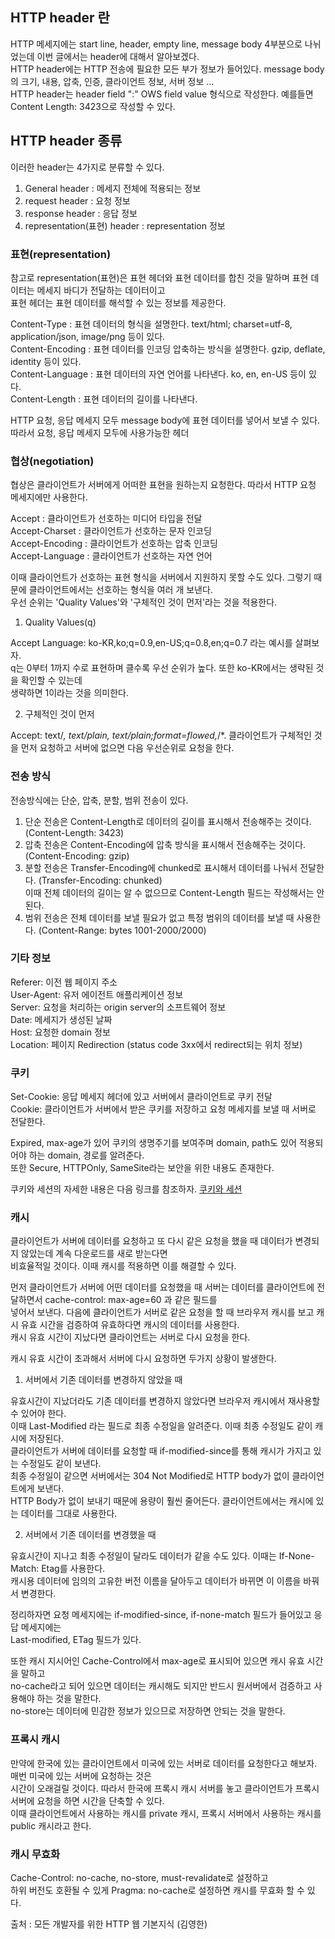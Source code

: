 ## HTTP header 란

HTTP 메세지에는 start line, header, empty line, message body 4부분으로 나뉘었는데 이번 글에서는 header에 대해서 알아보겠다.   
HTTP header에는 HTTP 전송에 필요한 모든 부가 정보가 들어있다. message body의 크기, 내용, 압축, 인증, 클라이언트 정보, 서버 정보 ...  
HTTP header는 header field ":" OWS field value 형식으로 작성한다. 예를들면 Content Length: 3423으로 작성할 수 있다.       

## HTTP header 종류  

이러한 header는 4가지로 분류할 수 있다.   
1. General header : 메세지 전체에 적용되는 정보  
2. request header : 요청 정보  
3. response header : 응답 정보
4. representation(표현) header : representation 정보 

### 표현(representation)

참고로 representation(표현)은 표현 헤더와 표현 데이터를 합친 것을 말하며 표현 데이터는 메세지 바디가 전달하는 데이터이고  
표현 헤더는 표현 데이터를 해석할 수 있는 정보를 제공한다. 

Content-Type : 표현 데이터의 형식을 설명한다. text/html; charset=utf-8, application/json, image/png 등이 있다.  
Content-Encoding : 표현 데이터를 인코딩 압축하는 방식을 설명한다. gzip, deflate, identity 등이 있다.   
Content-Language : 표현 데이터의 자연 언어를 나타낸다. ko, en, en-US 등이 있다.  
Content-Length : 표현 데이터의 길이를 나타낸다.   

HTTP 요청, 응답 메세지 모두 message body에 표현 데이터를 넣어서 보낼 수 있다. 따라서 요청, 응답 메세지 모두에 사용가능한 헤더  

### 협상(negotiation)

협상은 클라이언트가 서버에게 어떠한 표현을 원하는지 요청한다. 따라서 HTTP 요청 메세지에만 사용한다.   

Accept : 클라이언트가 선호하는 미디어 타입을 전달  
Accept-Charset : 클라이언트가 선호하는 문자 인코딩  
Accept-Encoding : 클라이언트가 선호하는 압축 인코딩   
Accept-Language : 클라이언트가 선호하는 자연 언어  

이때 클라이언트가 선호하는 표현 형식을 서버에서 지원하지 못할 수도 있다. 그렇기 때문에 클라이언트에서는 선호하는 형식을 여러 개 보낸다.  
우선 순위는 'Quality Values'와 '구체적인 것이 먼저'라는 것을 적용한다.   

1. Quality Values(q)

Accept Language: ko-KR,ko;q=0.9,en-US;q=0.8,en;q=0.7 라는 예시를 살펴보자.  
q는 0부터 1까지 수로 표현하며 클수록 우선 순위가 높다. 또한 ko-KR에서는 생략된 것을 확인할 수 있는데  
생략하면 1이라는 것을 의미한다.  

2. 구체적인 것이 먼저  

Accept: text/*, text/plain, text/plain;format=flowed,*/*. 
클라이언트가 구체적인 것을 먼저 요청하고 서버에 없으면 다음 우선순위로 요청을 한다.    

### 전송 방식  

전송방식에는 단순, 압축, 분할, 범위 전송이 있다.    
1. 단순 전송은 Content-Length로 데이터의 길이를 표시해서 전송해주는 것이다. (Content-Length: 3423)         
2. 압축 전송은 Content-Encoding에 압축 방식을 표시해서 전송해주는 것이다. (Content-Encoding: gzip)       
3. 분할 전송은 Transfer-Encoding에 chunked로 표시해서 데이터를 나눠서 전달한다. (Transfer-Encoding: chunked)     
이때 전체 데이터의 길이는 알 수 없으므로 Content-Length 필드는 작성해서는 안된다.   
4. 범위 전송은 전체 데이터를 보낼 필요가 없고 특정 범위의 데이터를 보낼 때 사용한다. (Content-Range: bytes 1001-2000/2000)      

### 기타 정보

Referer: 이전 웹 페이지 주소  
User-Agent: 유저 에이전트 애플리케이션 정보  
Server: 요청을 처리하는 origin server의 소프트웨어 정보  
Date: 메세지가 생성된 날짜  
Host: 요청한 domain 정보  
Location: 페이지 Redirection (status code 3xx에서 redirect되는 위치 정보)  

### 쿠키  

Set-Cookie: 응답 메세지 헤더에 있고 서버에서 클라이언트로 쿠키 전달  
Cookie: 클라이언트가 서버에서 받은 쿠키를 저장하고 요청 메세지를 보낼 때 서버로 전달한다.  

Expired, max-age가 있어 쿠키의 생명주기를 보여주며 domain, path도 있어 적용되어야 하는 domain, 경로를 알려준다.  
또한 Secure, HTTPOnly, SameSite라는 보안을 위한 내용도 존재한다.  

쿠키와 세션의 자세한 내용은 다음 링크를 참조하자. [쿠키와 세션](https://github.com/320Hwany/TIL/blob/main/spring/%EC%BF%A0%ED%82%A4%2C%20%EC%84%B8%EC%85%98.md)   

### 캐시

클라이언트가 서버에 데이터를 요청하고 또 다시 같은 요청을 했을 때 데이터가 변경되지 않았는데 계속 다운로드를 새로 받는다면  
비효율적일 것이다. 이때 캐시를 적용하면 이를 해결할 수 있다.   

먼저 클라이언트가 서버에 어떤 데이터를 요청했을 때 서버는 데이터를 클라이언트에 전달하면서 cache-control: max-age=60 과 같은 필드를  
넣어서 보낸다. 다음에 클라이언트가 서버로 같은 요청을 할 때 브라우저 캐시를 보고 캐시 유효 시간을 검증하여 유효하다면 캐시의 데이터를 사용한다.  
캐시 유효 시간이 지났다면 클라이언트는 서버로 다시 요청을 한다.   

캐시 유효 시간이 초과해서 서버에 다시 요청하면 두가지 상황이 발생한다.   

1. 서버에서 기존 데이터를 변경하지 않았을 때  

유효시간이 지났더라도 기존 데이터를 변경하지 않았다면 브라우저 캐시에서 재사용할 수 있어야 한다.  
이때 Last-Modified 라는 필드로 최종 수정일을 알려준다. 이때 최종 수정일도 같이 캐시에 저장된다.    
클라이언트가 서버에 데이터를 요청할 때 if-modified-since를 통해 캐시가 가지고 있는 수정일도 같이 보낸다.   
최종 수정일이 같으면 서버에서는 304 Not Modified로 HTTP body가 없이 클라이언트에게 보낸다.  
HTTP Body가 없이 보내기 때문에 용량이 훨씬 줄어든다. 클라이언트에서는 캐시에 있는 데이터를 그대로 사용한다. 

2. 서버에서 기존 데이터를 변경했을 때

유효시간이 지나고 최종 수정일이 달라도 데이터가 같을 수도 있다. 이때는 If-None-Match: Etag를 사용한다.   
캐시용 데이터에 임의의 고유한 버전 이름을 달아두고 데이터가 바뀌면 이 이름을 바꿔서 변경한다.  

정리하자면 요청 메세지에는 if-modified-since, if-none-match 필드가 들어있고 응답 메세지에는   
Last-modified, ETag 필드가 있다.  

또한 캐시 지시어인 Cache-Control에서 max-age로 표시되어 있으면 캐시 유효 시간을 말하고  
no-cache라고 되어 있으면 데이터는 캐시해도 되지만 반드시 원서버에서 검증하고 사용해야 하는 것을 말한다.  
no-store는 데이터에 민감한 정보가 있으므로 저장하면 안되는 것을 말한다.  

### 프록시 캐시

만약에 한국에 있는 클라이언트에서 미국에 있는 서버로 데이터를 요청한다고 해보자. 매번 미국에 있는 서버에 요청하는 것은  
시간이 오래걸릴 것이다. 따라서 한국에 프록시 캐시 서버를 놓고 클라이언트가 프록시 서버에 요청을 하면 시간을 단축할 수 있다.  
이때 클라이언트에서 사용하는 캐시를 private 캐시, 프록시 서버에서 사용하는 캐시를 public 캐시라고 한다.  

### 캐시 무효화

Cache-Control: no-cache, no-store, must-revalidate로 설정하고  
하위 버전도 호환될 수 있게 Pragma: no-cache로 설정하면 캐시를 무효화 할 수 있다.  


출처 : 모든 개발자를 위한 HTTP 웹 기본지식 (김영한)  
